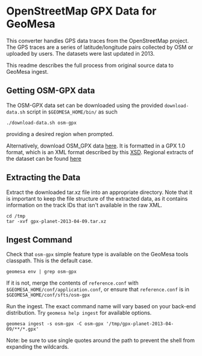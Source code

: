 # OpenStreetMap GPX Data for GeoMesa

This converter handles GPS data traces from the OpenStreetMap project. The GPS traces are a series of
latitude/longitude pairs collected by OSM or uploaded by users. The datasets were last updated in 2013.

This readme describes the full process from original source data to GeoMesa ingest.

## Getting OSM-GPX data

The OSM-GPX data set can be downloaded using the provided ```download-data.sh``` script in `$GEOMESA_HOME/bin/` as such

    ./download-data.sh osm-gpx

providing a desired region when prompted.

Alternatively, download OSM_GPX data [here](http://planet.openstreetmap.org/gps/). It is formatted in a GPX 1.0
format, which is an XML format described by this [XSD](http://www.topografix.com/GPX/1/0/gpx.xsd). Regional extracts
of the dataset can be found [here](http://zverik.osm.rambler.ru/gps/files/extracts/index.html)

## Extracting the Data

Extract the downloaded tar.xz file into an appropriate directory. Note that it is important to keep the file
structure of the extracted data, as it contains information on the track IDs that isn't available in the raw XML.

    cd /tmp
    tar -xvf gpx-planet-2013-04-09.tar.xz

## Ingest Command

Check that `osm-gpx` simple feature type is available on the GeoMesa tools classpath. This is the default case.

    geomesa env | grep osm-gpx

If it is not, merge the contents of `reference.conf` with `$GEOMESA_HOME/conf/application.conf`, or ensure
that `reference.conf` is in `$GEOMESA_HOME/conf/sfts/osm-gpx`

Run the ingest. The exact command name will vary based on your back-end distribution. Try
`geomesa help ingest` for available options.

    geomesa ingest -s osm-gpx -C osm-gpx '/tmp/gpx-planet-2013-04-09/**/*.gpx'

Note: be sure to use single quotes around the path to prevent the shell from expanding the wildcards.
